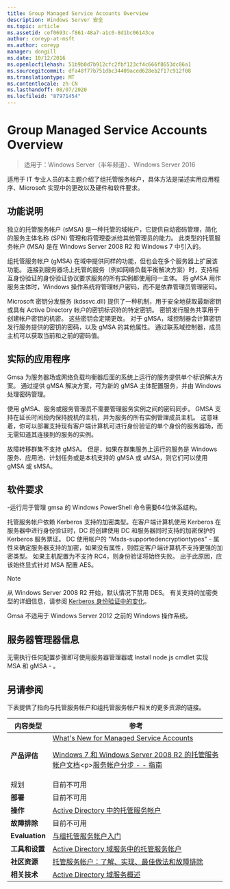 ```yaml
---
title: Group Managed Service Accounts Overview
description: Windows Server 安全
ms.topic: article
ms.assetid: cef0693c-f861-48a7-a1c0-8d1bc06143ce
author: coreyp-at-msft
ms.author: coreyp
manager: dongill
ms.date: 10/12/2016
ms.openlocfilehash: 51b9b0d7b912cfc2fbf123cf4c666f8653dc86a1
ms.sourcegitcommit: dfa48f77b751dbc34409aced628eb2f17c912f08
ms.translationtype: MT
ms.contentlocale: zh-CN
ms.lasthandoff: 08/07/2020
ms.locfileid: "87971454"
---
```

# <a name="group-managed-service-accounts-overview"></a>Group Managed Service Accounts Overview

>适用于：Windows Server（半年频道）、Windows Server 2016

适用于 IT 专业人员的本主题介绍了组托管服务帐户，具体方法是描述实用应用程序、Microsoft 实现中的更改以及硬件和软件要求。


## <a name="feature-description"></a><a name="BKMK_OVER"></a>功能说明
独立的托管服务帐户 (sMSA) 是一种托管的域帐户，它提供自动密码管理，简化的服务主体名称 (SPN) 管理和将管理委派给其他管理员的能力。 此类型的托管服务帐户 (MSA) 是在 Windows Server 2008 R2 和 Windows 7 中引入的。

组托管服务帐户 (gMSA) 在域中提供同样的功能，但也会在多个服务器上扩展该功能。 连接到服务器场上托管的服务（例如网络负载平衡解决方案）时，支持相互身份验证的身份验证协议要求服务的所有实例都使用同一主体。 将 gMSA 用作服务主体时，Windows 操作系统将管理帐户密码，而不是依靠管理员管理密码。

Microsoft 密钥分发服务 \(kdssvc.dll\) 提供了一种机制，用于安全地获取最新密钥或具有 Active Directory 帐户的密钥标识符的特定密钥。 密钥发行服务共享用于创建帐户密钥的机密。 这些密钥会定期更改。 对于 gMSA，域控制器会计算密钥发行服务提供的密钥的密码，以及 gMSA 的其他属性。  通过联系域控制器，成员主机可以获取当前和之前的密码值。

## <a name="practical-applications"></a><a name="BKMK_APP"></a>实际的应用程序
Gmsa 为服务器场或网络负载均衡器后面的系统上运行的服务提供单个标识解决方案。 通过提供 gMSA 解决方案，可为新的 gMSA 主体配置服务，并由 Windows 处理密码管理。

使用 gMSA、服务或服务管理员不需要管理服务实例之间的密码同步。 GMSA 支持在延长时间段内保持脱机的主机，并为服务的所有实例管理成员主机。 这意味着，你可以部署支持现有客户端计算机可进行身份验证的单个身份的服务器场，而无需知道其连接到的服务的实例。

故障转移群集不支持 gMSA。 但是，如果在群集服务上运行的服务是 Windows 服务、应用池、计划任务或是本机支持的 gMSA 或 sMSA，则它们可以使用 gMSA 或 sMSA。

## <a name="software-requirements"></a><a name="BKMK_SOFT"></a>软件要求

\-运行用于管理 gmsa 的 Windows PowerShell 命令需要64位体系结构。

托管服务帐户依赖 Kerberos 支持的加密类型。在客户端计算机使用 Kerberos 在服务器中进行身份验证时，DC 将创建使用 DC 和服务器同时支持的加密保护的 Kerberos 服务票证。 DC 使用帐户的 "Msds-supportedencryptiontypes" \- 属性来确定服务器支持的加密，如果没有属性，则假定客户端计算机不支持更强的加密类型。 如果主机配置为不支持 RC4，则身份验证将始终失败。 出于此原因，应该始终显式针对 MSA 配置 AES。

> [!NOTE]
> 从 Windows Server 2008 R2 开始，默认情况下禁用 DES。 有关支持的加密类型的详细信息，请参阅 [Kerberos 身份验证中的变化](https://technet.microsoft.com/library/dd560670(WS.10).aspx)。

Gmsa 不适用于 Windows Server 2012 之前的 Windows 操作系统。

## <a name="server-manager-information"></a>服务器管理器信息
无需执行任何配置步骤即可使用服务器管理器或 Install node.js cmdlet 实现 MSA 和 gMSA \- 。

## <a name="see-also"></a><a name="BKMK_LINKS"></a>另请参阅
下表提供了指向与托管服务帐户和组托管服务帐户相关的更多资源的链接。

|内容类型|参考|
|--------|-------|
|**产品评估**|[What's New for Managed Service Accounts](what-s-new-for-managed-service-accounts.md)<p>[Windows 7 和 Windows Server 2008 R2 的托管服务帐户文档](https://technet.microsoft.com/library/ff641731(v=ws.10).aspx)<p>[服务帐户分步 \- \- 指南](https://technet.microsoft.com/library/dd548356(v=ws.10).aspx)|
|规划|目前不可用|
|**部署**|目前不可用|
|**操作**|[Active Directory 中的托管服务帐户](https://technet.microsoft.com/library/dd378925(v=ws.10).aspx)|
|**故障排除**|目前不可用|
|**Evaluation**|[与组托管服务帐户入门](getting-started-with-group-managed-service-accounts.md)|
|**工具和设置**|[Active Directory 域服务中的托管服务帐户](https://technet.microsoft.com/library/dd378925(v=WS.10).aspx)|
|**社区资源**|[托管服务帐户：了解、实现、最佳做法和故障排除](https://blogs.technet.com/b/askds/archive/2009/09/10/managed-service-accounts-understanding-implementing-best-practices-and-troubleshooting.aspx)|
|**相关技术**|[Active Directory 域服务概述](active-directory-domain-services-overview.md)|


